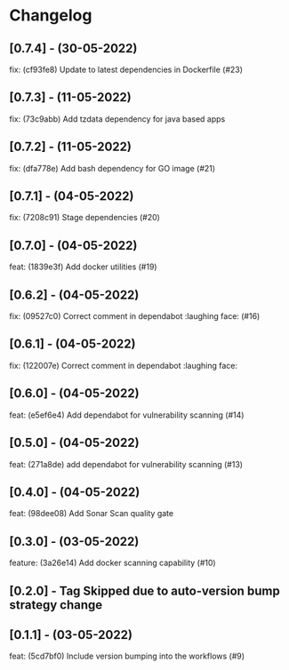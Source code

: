 # Changelog

## [0.7.4] - (30-05-2022)
fix: (cf93fe8) Update to latest dependencies in Dockerfile (#23)

## [0.7.3] - (11-05-2022)
fix: (73c9abb) Add tzdata dependency for java based apps

## [0.7.2] - (11-05-2022)
fix: (dfa778e) Add bash dependency for GO image (#21)

## [0.7.1] - (04-05-2022)
fix: (7208c91) Stage dependencies (#20)

## [0.7.0] - (04-05-2022)
feat: (1839e3f) Add docker utilities (#19)

## [0.6.2] - (04-05-2022)
fix: (09527c0) Correct comment in dependabot :laughing face: (#16)

## [0.6.1] - (04-05-2022)
fix: (122007e) Correct comment in dependabot :laughing face:

## [0.6.0] - (04-05-2022)
feat: (e5ef6e4) Add dependabot for vulnerability scanning (#14)

## [0.5.0] - (04-05-2022)
feat: (271a8de) add dependabot for vulnerability scanning (#13)

## [0.4.0] - (04-05-2022)
feat: (98dee08) Add Sonar Scan quality gate

## [0.3.0] - (03-05-2022)
feature: (3a26e14) Add docker scanning capability (#10)

## [0.2.0] - Tag Skipped due to auto-version bump strategy change

## [0.1.1] - (03-05-2022)
feat: (5cd7bf0) Include version bumping into the workflows (#9)

